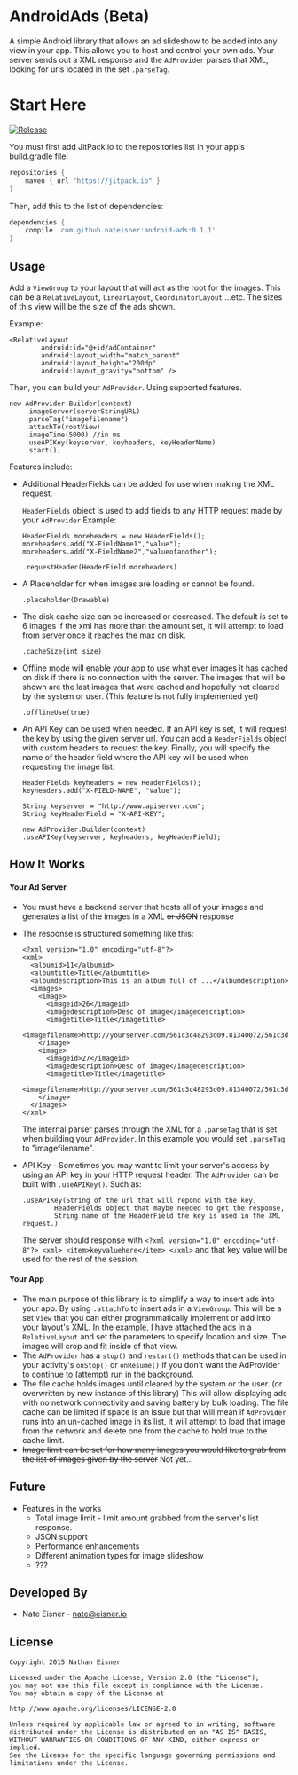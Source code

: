 # AndroidAds (Beta)
A simple Android library that allows an ad slideshow to be added into any view in your app. This allows you to host and control your own ads. Your server sends out a XML response and the `AdProvider` parses that XML, looking for urls located in the set `.parseTag`.  

# Start Here

[![Release](https://img.shields.io/github/release/nateisner/android-ads.svg?label=JitPack)](https://jitpack.io/#nateisner/android-ads/)

You must first add JitPack.io to the repositories list in your app's build.gradle file:

```gradle
repositories {
    maven { url "https://jitpack.io" }
}
```

Then, add this to the list of dependencies:

```gradle
dependencies {
    compile 'com.github.nateisner:android-ads:0.1.1'
}
```
## Usage

Add a `ViewGroup` to your layout that will act as the root for the images. This can be a `RelativeLayout`, `LinearLayout`, `CoordinatorLayout` ...etc. The sizes of this view will be the size of the ads shown.

Example:


```
<RelativeLayout
        android:id="@+id/adContainer"
        android:layout_width="match_parent"
        android:layout_height="200dp"
        android:layout_gravity="bottom" />
```
    
        
Then, you can build your `AdProvider`. Using supported features.

```
new AdProvider.Builder(context)
    .imageServer(serverStringURL) 
    .parseTag("imagefilename") 
    .attachTo(rootView) 
    .imageTime(5000) //in ms
    .useAPIKey(keyserver, keyheaders, keyHeaderName)
    .start();
```


Features include:

* Additional HeaderFields can be added for use when making the XML request.
    
    `HeaderFields` object is used to add fields to any HTTP request made by your `AdProvider` Example:  

    ```
    HeaderFields moreheaders = new HeaderFields();
    moreheaders.add("X-FieldName1","value");
    moreheaders.add("X-FieldName2","valueofanother");
    ``` 

    `.requestHeader(HeaderField moreheaders)`

* A Placeholder for when images are loading or cannot be found. 

    `.placeholder(Drawable)`
    

* The disk cache size can be increased or decreased. The default is set to 6 images if the xml has more than the amount set, it will attempt to load from server once it reaches the max on disk.

    `.cacheSize(int size)`
    
* Offline mode will enable your app to use what ever images it has cached on disk if there is no connection with the server. The images that will be shown are the last images that were cached and hopefully not cleared by the system or user. (This feature is not fully implemented yet)

    `.offlineUse(true)`
    
* An API Key can be used when needed. If an API key is set, it will request the key by using the given server url. You can add a `HeaderFields` object with custom headers to request the key. Finally, you will specify the name of the header field where the API key will be used when requesting the image list.
    
    ```
    HeaderFields keyheaders = new HeaderFields();
    keyheaders.add("X-FIELD-NAME", "value");
    
    String keyserver = "http://www.apiserver.com";
    String keyHeaderField = "X-API-KEY";
    
    new AdProvider.Builder(context)
    .useAPIKey(keyserver, keyheaders, keyHeaderField);
    ```
    

## How It Works

#### Your Ad Server

* You must have a backend server that hosts all of your images and generates a list of the images in a XML ~~or JSON~~ response 
* The response is structured something like this:

    ```
    <?xml version="1.0" encoding="utf-8"?>
    <xml>
      <albumid>11</albumid>
      <albumtitle>Title</albumtitle>
      <albumdescription>This is an album full of ...</albumdescription>
      <images>
        <image>
          <imageid>26</imageid>
          <imagedescription>Desc of image</imagedescription>
          <imagetitle>Title</imagetitle>
          <imagefilename>http://yourserver.com/561c3c48293d09.81340072/561c3daca3c06.png</imagefilename>
        </image>
        <image>
          <imageid>27</imageid>
          <imagedescription>Desc of image</imagedescription>
          <imagetitle>Title</imagetitle>
          <imagefilename>http://yourserver.com/561c3c48293d09.81340072/561c3dc5c1413.png</imagefilename>
        </image>
      </images>
    </xml>
    ```
    The internal parser parses through the XML for a `.parseTag` that is set when building your `AdProvider`. In this example you would set `.parseTag` to "imagefilename".

* API Key - Sometimes you may want to limit your server's access by using an API key in your HTTP request header. The `AdProvider` can be built with `.useAPIKey()`. Such as:
    
    ```
    .useAPIKey(String of the url that will repond with the key, 
            HeaderFields object that maybe needed to get the response, 
            String name of the HeaderField the key is used in the XML request.)
    ```
    The server should response with `<?xml version="1.0" encoding="utf-8"?>
                                     <xml>
                                       <item>keyvaluehere</item>
                                     </xml>` and that key value will be used for the rest of the session.
                                     
#### Your App

* The main purpose of this library is to simplify a way to insert ads into your app. By using `.attachTo` to insert ads in a `ViewGroup`. This will be a set `View` that you can either programmatically implement or add into your layout's XML. In the example, I have attached the ads in a `RelativeLayout` and set the parameters to specify location and size. The images will crop and fit inside of that view.
* The `AdProvider` has a `stop()` and `restart()` methods that can be used in your activity's `onStop()` or `onResume()` if you don't want the AdProvider to continue to (attempt) run in the background.
* The file cache holds images until cleared by the system or the user. (or overwritten by new instance of this library) This will allow displaying ads with no network connectivity and saving battery by bulk loading. The file cache can be limited if space is an issue but that will mean if `AdProvider` runs into an un-cached image in its list, it will attempt to load that image from the network and delete one from the cache to hold true to the cache limit.
* ~~Image limit can be set for how many images you would like to grab from the list of images given by the server~~ Not yet...

## Future

* Features in the works
    * Total image limit - limit amount grabbed from the server's list response.
    * JSON support
    * Performance enhancements
    * Different animation types for image slideshow
    * ???

## Developed By

* Nate Eisner - nate@eisner.io

## License

```
Copyright 2015 Nathan Eisner

Licensed under the Apache License, Version 2.0 (the "License");
you may not use this file except in compliance with the License.
You may obtain a copy of the License at

http://www.apache.org/licenses/LICENSE-2.0

Unless required by applicable law or agreed to in writing, software
distributed under the License is distributed on an "AS IS" BASIS,
WITHOUT WARRANTIES OR CONDITIONS OF ANY KIND, either express or implied.
See the License for the specific language governing permissions and
limitations under the License.
```
